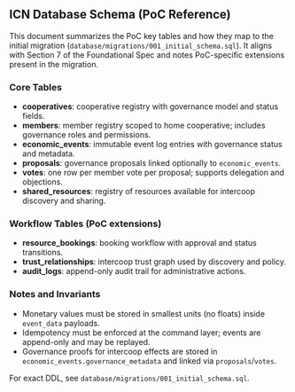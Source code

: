 ## ICN Database Schema (PoC Reference)

This document summarizes the PoC key tables and how they map to the initial migration (`database/migrations/001_initial_schema.sql`). It aligns with Section 7 of the Foundational Spec and notes PoC-specific extensions present in the migration.

### Core Tables

- **cooperatives**: cooperative registry with governance model and status fields.
- **members**: member registry scoped to home cooperative; includes governance roles and permissions.
- **economic_events**: immutable event log entries with governance status and metadata.
- **proposals**: governance proposals linked optionally to `economic_events`.
- **votes**: one row per member vote per proposal; supports delegation and objections.
- **shared_resources**: registry of resources available for intercoop discovery and sharing.

### Workflow Tables (PoC extensions)

- **resource_bookings**: booking workflow with approval and status transitions.
- **trust_relationships**: intercoop trust graph used by discovery and policy.
- **audit_logs**: append-only audit trail for administrative actions.

### Notes and Invariants

- Monetary values must be stored in smallest units (no floats) inside `event_data` payloads.
- Idempotency must be enforced at the command layer; events are append-only and may be replayed.
- Governance proofs for intercoop effects are stored in `economic_events.governance_metadata` and linked via `proposals`/`votes`.

For exact DDL, see `database/migrations/001_initial_schema.sql`.


